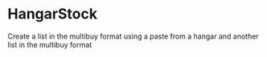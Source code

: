 # HangarStock

Create a list in the multibuy format using a paste from a hangar and another list in the multibuy format
